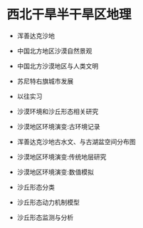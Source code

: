 # 西北干旱半干旱区地理

* 浑善达克沙地  

* 中国北方地区沙漠自然景观

* 中国北方沙漠地区与人类文明
* 苏尼特右旗城市发展

* 以往实习

* 沙漠环境和沙丘形态相关研究

* 沙漠地区环境演变:古环境记录
* 浑善达克沙地古水文、与古湖盆空间分布图

* 沙漠地区环境演变:传统地层研究
* 沙漠地区环境演变:数值模拟

* 沙丘形态分类
* 沙丘形态动力机制模型
* 沙丘形态监测与分析
